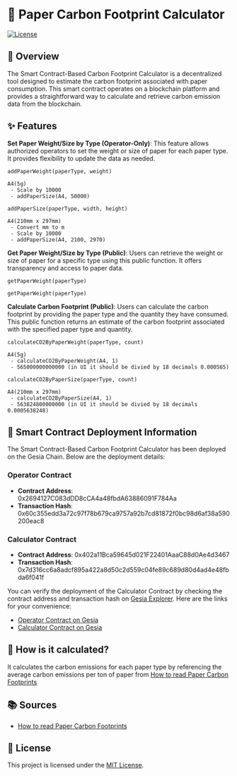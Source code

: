 # 🌳 Paper Carbon Footprint Calculator

[![License](https://img.shields.io/badge/License-MIT-blue.svg)](LICENSE)

## 📖 Overview
The Smart Contract-Based Carbon Footprint Calculator is a decentralized tool designed to estimate the carbon footprint associated with paper consumption. This smart contract operates on a blockchain platform and provides a straightforward way to calculate and retrieve carbon emission data from the blockchain.

## ✨ Features
**Set Paper Weight/Size by Type (Operator-Only)**: This feature allows authorized operators to set the weight or size of paper for each paper type. It provides flexibility to update the data as needed.
```
addPaperWeight(paperType, weight)

A4(5g)
 - Scale by 10000
 - addPaperSize(A4, 50000)
```
```
addPaperSize(paperType, width, height)

A4(210mm x 297mm)
 - Convert mm to m
 - Scale by 10000
 - addPaperSize(A4, 2100, 2970)
```

**Get Paper Weight/Size by Type (Public)**: Users can retrieve the weight or size of paper for a specific type using this public function. It offers transparency and access to paper data.
```
getPaperWeight(paperType)
```
```
getPaperWeight(paperType)
```

**Calculate Carbon Footprint (Public)**: Users can calculate the carbon footprint by providing the paper type and the quantity they have consumed. This public function returns an estimate of the carbon footprint associated with the specified paper type and quantity.
```
calculateCO2ByPaperWeight(paperType, count)

A4(5g)
 - calculateCO2ByPaperWeight(A4, 1)
 - 565000000000000 (in UI it should be divied by 18 decimals 0.000565)
```
```
calculateCO2ByPaperSize(paperType, count)

A4(210mm x 297mm)
 - calculateCO2ByPaperSize(A4, 1)
 - 563824800000000 (in UI it should be divied by 18 decimals 0.0005638248)
```

## 🚀 Smart Contract Deployment Information

The Smart Contract-Based Carbon Footprint Calculator has been deployed on the Gesia Chain. Below are the deployment details:

### Operator Contract

- **Contract Address**: 0x2694127C083dDD8cCA4a48fbdA63886091F784Aa
- **Transaction Hash**: 0x60c355edd3a72c97f78b679ca9757a92b7cd81872f0bc98d6af38a590200eac8

### Calculator Contract

- **Contract Address**: 0x402a11Bca59645d021F22401AaaC88d0Ae4d3467
- **Transaction Hash**: 0x7d316cc6a8adcf895a422a8d50c2d559c04fe89c689d80d4ad4e48fbda6f041f

You can verify the deployment of the Calculator Contract by checking the contract address and transaction hash on [Gesia Explorer](https://explorer.gesia.io). Here are the links for your convenience:

- [Operator Contract on Gesia](https://explorer.gesia.io/address/0x2694127C083dDD8cCA4a48fbdA63886091F784Aa)
- [Calculator Contract on Gesia](https://explorer.gesia.io/address/0x402a11Bca59645d021F22401AaaC88d0Ae4d3467)

## 📝 How is it calculated?
It calculates the carbon emissions for each paper type by referencing the average carbon emissions per ton of paper from [How to read Paper Carbon Footprints](https://www.holmen.com/en/paper/sustainability/sustainability-stories/how-to-undrestand-carbon-footprints)

## 📚 Sources
- [How to read Paper Carbon Footprints](https://www.holmen.com/en/paper/sustainability/sustainability-stories/how-to-undrestand-carbon-footprints)

## 📄 License
This project is licensed under the [MIT License](LICENSE).